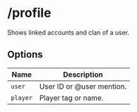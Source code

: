 # /profile

Shows linked accounts and clan of a user.

## Options

| Name | Description |
|------|-------------|
| `user` | User ID or @user mention. |
| `player` | Player tag or name. |

